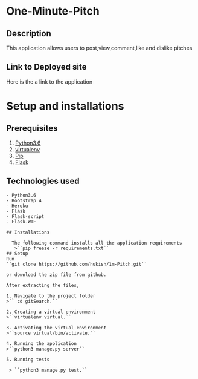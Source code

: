 # One-Minute-Pitch
## Description
This application allows users to post,view,comment,like and dislike pitches

## Link to Deployed site
Here is the a link to the application

# Setup and installations
## Prerequisites
1. [Python3.6](https://www.python.org/)
2. [virtualenv](https://docs.python-guide.org/dev/virtualenvs/)
3. [Pip](https://pypi.org/)
4.  [Flask](http://flask.pocoo.org/)

## Technologies used
```
- Python3.6
- Bootstrap 4
- Heroku
- Flask
- Flask-script
- Flask-WTF

## Installations

  The following command installs all the application requirements
   >``pip freeze -r requirements.txt``
## Setup
Run 
``git clone https://github.com/hukish/1m-Pitch.git``

or download the zip file from github.

After extracting the files, 

1. Navigate to the project folder
>`` cd gitSearch.`` 

2. Creating a virtual environment
>``virtualenv virtual.``

3. Activating the virtual environment
>``source virtual/bin/activate.``

4. Running the application
>``python3 manage.py server``

5. Running tests

 > ``python3 manage.py test.``
